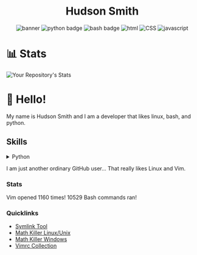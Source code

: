 <div align="center">

  # Hudson Smith
  
  ![banner](https://external-content.duckduckgo.com/iu/?u=https%3A%2F%2Fipiccy.com%2Fres%2FLP%2Fdata%2Fimages%2Fyoutube-banner-maker-b0i.jpg&f=1&nofb=1)
  ![python badge](https://img.shields.io/badge/Python-3776AB?style=for-the-badge&logo=python&logoColor=white)
  ![bash badge](https://img.shields.io/badge/Shell_Script-121011?style=for-the-badge&logo=gnu-bash&logoColor=white)
  ![html](https://img.shields.io/badge/HTML-239120?style=for-the-badge&logo=html5&logoColor=white)
  ![CSS](https://img.shields.io/badge/CSS3-1572B6?style=for-the-badge&logo=css3&logoColor=white)
  ![javascript](https://img.shields.io/badge/JavaScript-F7DF1E?style=for-the-badge&logo=javascript&logoColor=black)
  
  
</div>


  
# 📊 Stats
  
![Your Repository's Stats](https://github-readme-stats.vercel.app/api?username=hudsonsmith&show_icons=true)
  

  

<!-- ![Profile View Counter](https://komarev.com/ghpvc/?username=hudsonsmith) -->
  
# 👋 Hello!


My name is Hudson Smith and I am a developer that likes linux, bash, and python.

## Skills

<details>
<summary>Python</summary>

  Some project here.
</details>

I am just another ordinary GitHub user...
That really likes Linux and Vim.

### Stats
Vim opened 1160 times!
10529 Bash commands ran!

### Quicklinks
- [Symlink Tool](https://github.com/hudsonsmith/symlink-tool)
- [Math Killer Linux/Unix](https://github.com/hudsonsmith/math-killer-linux-and-unix)
- [Math Killer Windows](https://github.com/hudsonsmith/math-killer-windows)
- [Vimrc Collection](https://github.com/hudsonsmith/vimrc-collection)

